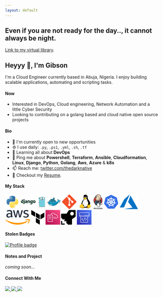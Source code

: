 ```yaml
---
layout: default
---
```

###


## Even if you are not ready for the day.., it cannot always be night.

[Link to my virtual library](./lib.html).

## Heyyy 👋, I'm Gibson
I'm a Cloud Engineer currently based in Abuja, Nigeria. I enjoy building scalable applications, automating and scripting tasks.  

#### Now
- Interested in DevOps, Cloud engineering, Network Automation and a little Cyber Security
- Looking to contributing on a golang based and cloud native open source projects 

#### Bio

- 🏢 I'm currently open to new opportunities
- ⚙️ I use daily: `.py`, `.ps1`, `.yml`, `.sh`,  `.tf`
- 🌱 Learning all about **DevOps**
- 💬 Ping me about **Powershell**, **Terraform**, **Ansible**, **Cloudformation**, **Linux**, **Django**, **Python**, **Golang**, **Aws**, **Azure** & **k8s**
- 📫 Reach me: [twitter.com/thedarknative](https://twitter.com/thedarknative)
- 📝 Checkout my [Resume](files/resume.pdf).

#### My Stack

<img height="48" src="img/python-original.svg" alt="python"> <img height="48" src="img/django-plain-wordmark.svg" alt="Django"> <img height="48" src="img/golang-gopher.svg" alt="golang"> <img height="48" src="img/docker-original.svg" alt="Docker"> <img height="48" src="img/git-original.svg" alt="Git"> <img height="48" src="img/linux-original.svg" alt="linux"> <img height="48" src="img/jenkins.svg" alt="jenkins"> <img height="48" src="img/kubernets.svg" alt="k8s"> <img height="48" src="img/azure.svg" alt="Azure"> <img height="48" src="img/aws.svg" alt="AWS"> <img height="48" src="img/terraform.svg" alt="Terraform"> <img height="48" src="img/cloudformation.svg" alt="Cloudformation"> <img height="48" src="img/azure-pipelines.svg" alt="Azure Pipeline"> <img height="48" src="img/aws-codepipeline.svg" alt="Codepipeline">

#### Stolen Badges

[![Profile badge](https://www.codewars.com/users/thedarknative/badges/large)](https://www.codewars.com/users/thedarknative)

#### Notes and Project

_coming soon..._

#### Connect With Me

<p left="center">
<a href="https://twitter.com/thedarknative">
  <img src="https://img.shields.io/badge/twitter-%231DA1F2.svg?&style=for-the-badge&logo=twitter&logoColor=white" height=25>
</a> 
<a href="https://www.linkedin.com/in/thedarknative/">
  <img src="https://img.shields.io/badge/linkedin-%230077B5.svg?&style=for-the-badge&logo=linkedin&logoColor=white" height=25>
</a> 
<a href="mailto:ekeziegibson@gmail.com">
  <img src="	https://img.shields.io/badge/Gmail-D14836?style=for-the-badge&logo=gmail&logoColor=white" height=25>
</a>
</p>
